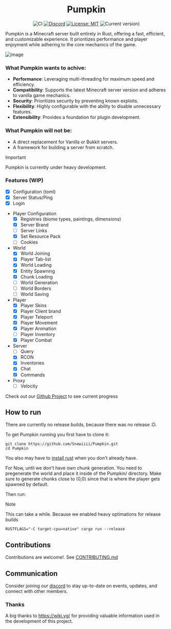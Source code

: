 <div align="center">

# Pumpkin

![CI](https://github.com/Snowiiii/Pumpkin/actions/workflows/rust.yml/badge.svg)
[![Discord](https://img.shields.io/discord/1268592337445978193.svg?label=&logo=discord&logoColor=ffffff&color=7389D8&labelColor=6A7EC2)](https://discord.gg/wT8XjrjKkf)
[![License: MIT](https://img.shields.io/badge/License-MIT-yellow.svg)](https://opensource.org/licenses/MIT)
![Current version)](https://img.shields.io/badge/current_version-1.21.1-blue)

</div>

Pumpkin is a Minecraft server built entirely in Rust, offering a fast, efficient,
and customizable experience. It prioritizes performance and player enjoyment while adhering to the core mechanics of the game.

![image](https://github.com/user-attachments/assets/7e2e865e-b150-4675-a2d5-b52f9900378e)

### What Pumpkin wants to achive:
- **Performance**: Leveraging multi-threading for maximum speed and efficiency.
- **Compatibility**: Supports the latest Minecraft server version and adheres to vanilla game mechanics.
- **Security**: Prioritizes security by preventing known exploits.
- **Flexibility**: Highly configurable with the ability to disable unnecessary features.
- **Extensibility**: Provides a foundation for plugin development.

### What Pumpkin will not be:
- A direct replacement for Vanilla or Bukkit servers.
- A framework for building a server from scratch.

> [!IMPORTANT]
> Pumpkin is currently under heavy development.

### Features (WIP)
- [x] Configuration (toml)
- [x] Server Status/Ping
- [x] Login
- Player Configuration
  - [x] Registries (biome types, paintings, dimensions)
  - [x] Server Brand
  - [ ] Server Links
  - [x] Set Resource Pack
  - [ ] Cookies
- World
  - [x] World Joining
  - [x] Player Tab-list
  - [x] World Loading
  - [x] Entity Spawning
  - [x] Chunk Loading
  - [ ] World Generation
  - [ ] World Borders
  - [ ] World Saving
- Player
  - [x] Player Skins
  - [x] Player Client brand
  - [x] Player Teleport
  - [x] Player Movement
  - [x] Player Animation
  - [ ] Player Inventory
  - [x] Player Combat
- Server
  - [ ] Query
  - [x] RCON
  - [x] Inventories
  - [x] Chat
  - [x] Commands
- Proxy
  - [ ] Velocity

Check out our [Github Project](https://github.com/users/Snowiiii/projects/12/views/3) to see current progress

## How to run
There are currently no release builds, because there was no release :D.

To get Pumpkin running you first have to clone it:
```
git clone https://github.com/Snowiiii/Pumpkin.git
cd Pumpkin
```
You also may have to [install rust](https://www.rust-lang.org/tools/install) when you don't already have.

For Now, until we don't have own chunk generation.
You need to pregenerate the world and place it inside of the Pumpkin/ directory.
Make sure to generate chunks close to (0,0) since that is where the player gets spawned by default.

Then run:
> [!NOTE]
> This can take a while. Because we enabled heavy optimations for release builds
```
RUSTFLAGS="-C target-cpu=native" cargo run --release
```

## Contributions
Contributions are welcome!. See [CONTRIBUTING.md](CONTRIBUTING.md)

## Communication
Consider joining our [discord](https://discord.gg/wT8XjrjKkf) to stay up-to-date on events, updates, and connect with other members.

### Thanks
A big thanks to https://wiki.vg/ for providing valuable information used in the development of this project.
